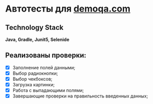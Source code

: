 # Автотесты для [demoqa.com](https://demoqa.com/automation-practice-form)
## Technology Stack
**Java, Gradle, Junit5, Selenide**

## Реализованы проверки:
- [X] Заполнение полей данными;
- [X] Выбор радиокнопки;
- [X] Выбор чекбоксов;
- [X] Загрузка картинки;
- [X] Работа с выпадающими полями;
- [X] Завершающие проверки на правильность введенных данных;
